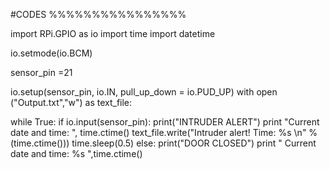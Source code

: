 #CODES
%%%%%%%%%%%%%%%%

import RPi.GPIO as io
import time 
import datetime 

io.setmode(io.BCM)

sensor_pin =21

io.setup(sensor_pin, io.IN, pull_up_down = io.PUD_UP)
with open ("Output.txt","w") as text_file:
  
   while True:
    if io.input(sensor_pin):
      print("INTRUDER ALERT")
      print "Current date and time: ", time.ctime()
      text_file.write("Intruder alert! Time: %s \n" %(time.ctime()))
      time.sleep(0.5)
    else:
      print("DOOR CLOSED")
      print " Current date and time: %s ",time.ctime()
      
      
      
      
     
